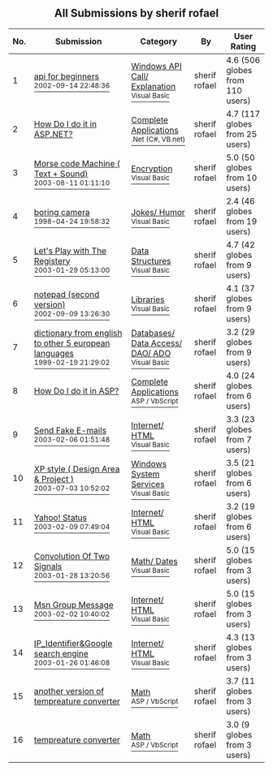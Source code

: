 ﻿<div align="center">

## All Submissions by sherif rofael

</div>

No.  | Submission | Category | By   | User Rating
---- | ---------- | -------- | ---- | -----------
1 | [api for beginners<br /><sup>2002-09-14 22:48:36</sup>](https://github.com/Planet-Source-Code/sherif-rofael-api-for-beginners__1-39060) | [Windows API Call/ Explanation<br /><sup>Visual Basic</sup>](../ByCategory/windows-api-call-explanation__1-39.md) | sherif rofael | 4.6 (506 globes from 110 users)
2 | [How Do I do it in ASP\.NET?<br />](https://github.com/Planet-Source-Code/sherif-rofael-how-do-i-do-it-in-asp-net__10-1482) | [Complete Applications<br /><sup>.Net (C#, VB.net)</sup>](../ByCategory/complete-applications__10-7.md) | sherif  rofael | 4.7 (117 globes from 25 users)
3 | [Morse code Machine \( Text \+ Sound\)<br /><sup>2003-08-11 01:11:10</sup>](https://github.com/Planet-Source-Code/sherif-rofael-morse-code-machine-text-sound__1-47619) | [Encryption<br /><sup>Visual Basic</sup>](../ByCategory/encryption__1-48.md) | sherif  rofael | 5.0 (50 globes from 10 users)
4 | [boring camera<br /><sup>1998-04-24 19:58:32</sup>](https://github.com/Planet-Source-Code/sherif-rofael-boring-camera__1-38893) | [Jokes/ Humor<br /><sup>Visual Basic</sup>](../ByCategory/jokes-humor__1-40.md) | sherif rofael | 2.4 (46 globes from 19 users)
5 | [Let's Play with The Registery<br /><sup>2003-01-29 05:13:00</sup>](https://github.com/Planet-Source-Code/sherif-rofael-let-s-play-with-the-registery__1-42785) | [Data Structures<br /><sup>Visual Basic</sup>](../ByCategory/data-structures__1-33.md) | sherif  rofael | 4.7 (42 globes from 9 users)
6 | [notepad \(second version\)<br /><sup>2002-09-09 13:26:30</sup>](https://github.com/Planet-Source-Code/sherif-rofael-notepad-second-version__1-38933) | [Libraries<br /><sup>Visual Basic</sup>](../ByCategory/libraries__1-49.md) | sherif rofael | 4.1 (37 globes from 9 users)
7 | [dictionary from english to other 5 european languages<br /><sup>1999-02-19 21:29:02</sup>](https://github.com/Planet-Source-Code/sherif-rofael-dictionary-from-english-to-other-5-european-languages__1-38473) | [Databases/ Data Access/ DAO/ ADO<br /><sup>Visual Basic</sup>](../ByCategory/databases-data-access-dao-ado__1-6.md) | sherif rofael | 3.2 (29 globes from 9 users)
8 | [How Do I do it in ASP?<br />](https://github.com/Planet-Source-Code/sherif-rofael-how-do-i-do-it-in-asp__4-8511) | [Complete Applications<br /><sup>ASP / VbScript</sup>](../ByCategory/complete-applications__4-7.md) | sherif  rofael | 4.0 (24 globes from 6 users)
9 | [Send Fake E\-mails<br /><sup>2003-02-06 01:51:48</sup>](https://github.com/Planet-Source-Code/sherif-rofael-send-fake-e-mails__1-42985) | [Internet/ HTML<br /><sup>Visual Basic</sup>](../ByCategory/internet-html__1-34.md) | sherif  rofael | 3.3 (23 globes from 7 users)
10 | [XP style \( Design Area & Project \)<br /><sup>2003-07-03 10:52:02</sup>](https://github.com/Planet-Source-Code/sherif-rofael-xp-style-design-area-project__1-46617) | [Windows System Services<br /><sup>Visual Basic</sup>](../ByCategory/windows-system-services__1-35.md) | sherif  rofael | 3.5 (21 globes from 6 users)
11 | [Yahoo\! Status<br /><sup>2003-02-09 07:49:04</sup>](https://github.com/Planet-Source-Code/sherif-rofael-yahoo-status__1-43072) | [Internet/ HTML<br /><sup>Visual Basic</sup>](../ByCategory/internet-html__1-34.md) | sherif  rofael | 3.2 (19 globes from 6 users)
12 | [Convolution Of Two Signals<br /><sup>2003-01-28 13:20:56</sup>](https://github.com/Planet-Source-Code/sherif-rofael-convolution-of-two-signals__1-42795) | [Math/ Dates<br /><sup>Visual Basic</sup>](../ByCategory/math-dates__1-37.md) | sherif  rofael | 5.0 (15 globes from 3 users)
13 | [Msn Group Message<br /><sup>2003-02-02 10:40:02</sup>](https://github.com/Planet-Source-Code/sherif-rofael-msn-group-message__1-42885) | [Internet/ HTML<br /><sup>Visual Basic</sup>](../ByCategory/internet-html__1-34.md) | sherif  rofael | 5.0 (15 globes from 3 users)
14 | [IP\_Identifier&Google search engine<br /><sup>2003-01-26 01:46:08</sup>](https://github.com/Planet-Source-Code/sherif-rofael-ip-identifier-google-search-engine__1-42758) | [Internet/ HTML<br /><sup>Visual Basic</sup>](../ByCategory/internet-html__1-34.md) | sherif  rofael | 4.3 (13 globes from 3 users)
15 | [another version of tempreature converter<br />](https://github.com/Planet-Source-Code/sherif-rofael-another-version-of-tempreature-converter__4-7742) | [Math<br /><sup>ASP / VbScript</sup>](../ByCategory/math__4-12.md) | sherif rofael | 3.7 (11 globes from 3 users)
16 | [tempreature converter<br />](https://github.com/Planet-Source-Code/sherif-rofael-tempreature-converter__4-7741) | [Math<br /><sup>ASP / VbScript</sup>](../ByCategory/math__4-12.md) | sherif rofael | 3.0 (9 globes from 3 users)
